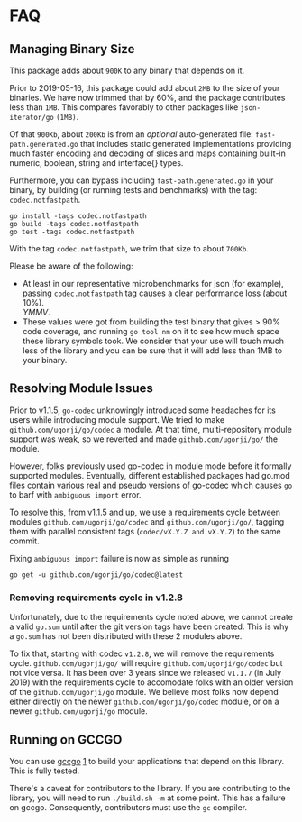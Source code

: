 # FAQ

## Managing Binary Size

This package adds about `900K` to any binary that depends on it.

Prior to 2019-05-16, this package could add about `2MB` to the size of
your binaries.  We have now trimmed that by 60%, and the package
contributes less than `1MB`.  This compares favorably to other packages like
`json-iterator/go` `(1MB)`.

Of that `900Kb`, about `200Kb` is from an *optional* auto-generated file: 
`fast-path.generated.go` that includes static generated implementations 
providing much faster encoding and decoding of slices and maps
containing built-in numeric, boolean, string and interface{} types.

Furthermore, you can bypass including `fast-path.generated.go` in your binary,
by building (or running tests and benchmarks) with the tag: `codec.notfastpath`.

    go install -tags codec.notfastpath
    go build -tags codec.notfastpath
    go test -tags codec.notfastpath

With the tag `codec.notfastpath`, we trim that size to about `700Kb`.

Please be aware of the following:

- At least in our representative microbenchmarks for json (for example),
  passing `codec.notfastpath` tag causes a clear performance loss (about 10%).  
  *YMMV*.
- These values were got from building the test binary that gives > 90% code coverage,
  and running `go tool nm` on it to see how much space these library symbols took.
  We consider that your use will touch much less of the library and you can be sure 
  that it will add less than 1MB to your binary.

## Resolving Module Issues

Prior to v1.1.5, `go-codec` unknowingly introduced some headaches for its
users while introducing module support. We tried to make
`github.com/ugorji/go/codec` a module. At that time, multi-repository
module support was weak, so we reverted and made `github.com/ugorji/go/`
the module.

However, folks previously used go-codec in module mode
before it formally supported modules. Eventually, different established packages
had go.mod files contain various real and pseudo versions of go-codec
which causes `go` to barf with `ambiguous import` error.

To resolve this, from v1.1.5 and up, we use a requirements cycle between
modules `github.com/ugorji/go/codec` and `github.com/ugorji/go/`,
tagging them with parallel consistent tags (`codec/vX.Y.Z and vX.Y.Z`)
to the same commit.

Fixing `ambiguous import` failure is now as simple as running

```
go get -u github.com/ugorji/go/codec@latest
```

### Removing requirements cycle in v1.2.8

Unfortunately, due to the requirements cycle noted above, we cannot create a
valid `go.sum` until after the git version tags have been created. This is why
a `go.sum` has not been distributed with these 2 modules above.

To fix that, starting with codec `v1.2.8`, we will remove the requirements cycle.
`github.com/ugorji/go/` will require `github.com/ugorji/go/codec`
but not vice versa. It has been over 3 years since we released `v1.1.7` (in July 2019)
with the requirements cycle to accomodate folks with an older version of
the `github.com/ugorji/go` module. We believe most folks now depend
either directly on the newer `github.com/ugorji/go/codec` module, or
on a newer `github.com/ugorji/go` module.

## Running on GCCGO

You can use [gccgo](https://gcc.gnu.org/onlinedocs/gccgo/) [1](https://golang.org/doc/install/gccgo)
to build your applications that depend on this library.
This is fully tested.

There's a caveat for contributors to the library. 
If you are contributing to the library, you will need to run `./build.sh -m` at some point.
This has a failure on gccgo. Consequently, contributors must use the `gc` compiler.

